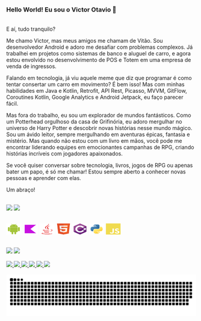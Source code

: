 ### Hello World! Eu sou o Victor Otavio 👋

<br>
E aí, tudo tranquilo?

Me chamo Victor, mas meus amigos me chamam de Vitão. Sou desenvolvedor Android e adoro me desafiar com problemas complexos. Já trabalhei em projetos como sistemas de banco e aluguel de carro, e agora estou envolvido no desenvolvimento de POS e Totem em uma empresa de venda de ingressos.

Falando em tecnologia, já viu aquele meme que diz que programar é como tentar consertar um carro em movimento? É bem isso! Mas com minhas habilidades em Java e Kotlin, Retrofit, API Rest, Picasso, MVVM, GitFlow, Coroutines Kotlin, Google Analytics e Android Jetpack, eu faço parecer fácil.

Mas fora do trabalho, eu sou um explorador de mundos fantásticos. Como um Potterhead orgulhoso da casa de Grifinória, eu adoro mergulhar no universo de Harry Potter e descobrir novas histórias nesse mundo mágico. Sou um ávido leitor, sempre mergulhando em aventuras épicas, fantasia e mistério. Mas quando não estou com um livro em mãos, você pode me encontrar liderando equipes em emocionantes campanhas de RPG, criando histórias incríveis com jogadores apaixonados.

Se você quiser conversar sobre tecnologia, livros, jogos de RPG ou apenas bater um papo, é só me chamar! Estou sempre aberto a conhecer novas pessoas e aprender com elas.

Um abraço!
<br><br>

<img width="42%" src="https://github-readme-stats.vercel.app/api?username=victorcem&show_icons=true&theme=outrun&count_private=true">  <img width="32%" src="https://github-readme-stats.vercel.app/api/top-langs/?username=victorcem&layout=compact&theme=outrun">

<div style="display: inline_block"><br>
  <img align="center" alt="Rafa-Js" height="30" width="40" src="https://raw.githubusercontent.com/devicons/devicon/master/icons/android/android-plain.svg">
  <img align="center" alt="Rafa-Js" height="30" width="40" src="https://raw.githubusercontent.com/devicons/devicon/master/icons/kotlin/kotlin-plain.svg">
  <img align="center" alt="Rafa-Ts" height="30" width="40" src="https://raw.githubusercontent.com/devicons/devicon/master/icons/java/java-plain.svg">
  <img align="center" alt="Rafa-HTML" height="30" width="40" src="https://raw.githubusercontent.com/devicons/devicon/master/icons/html5/html5-original.svg">
  <img align="center" alt="Rafa-Csharp" height="30" width="40" src="https://raw.githubusercontent.com/devicons/devicon/master/icons/csharp/csharp-original.svg">
  <img align="center" alt="Rafa-Python" height="30" width="40" src="https://raw.githubusercontent.com/devicons/devicon/master/icons/python/python-original.svg">
  <img align="center" alt="Rafa-Js" height="30" width="40" src="https://raw.githubusercontent.com/devicons/devicon/master/icons/javascript/javascript-plain.svg">
</div>
  
 
<div><br><br>
  <a href = "mailto:victorcem@hotmail.com"><img src="https://img.shields.io/badge/Outlook-0078D4?style=for-the-badge&logo=microsoft-outlook&logoColor=white)" target="_blank"></a>
  <a href="https://www.linkedin.com/in/victor-otavio-s-n-castro/" target="_blank"><img src="https://img.shields.io/badge/-LinkedIn-%230077B5?style=for-the-badge&logo=linkedin&logoColor=white" target="_blank">
  </div>
    
<div><br>
  <img width="42%" src="https://github-readme-stats.vercel.app/api/pin/?username=victorcem&repo=AppBase&theme=outrun">
  <img width="42%" src="https://github-readme-stats.vercel.app/api/pin/?username=victorcem&repo=compose_tools_kit&theme=outrun">
  <img width="42%" src="https://github-readme-stats.vercel.app/api/pin/?username=victorcem&repo=google_course_jetpack_compose_mars_photos&theme=outrun">
  <img width="42%" src="https://github-readme-stats.vercel.app/api/pin/?username=victorcem&repo=google_course_jetpack_compose_article&theme=outrun">
  <img width="42%" src="https://github-readme-stats.vercel.app/api/pin/?username=victorcem&repo=FilmesCoroutines&theme=outrun">
  <img width="42%" src="https://github-readme-stats.vercel.app/api/pin/?username=victorcem&repo=google_course_jetpack_compose_quadrant&theme=outrun">
</div>
<div><br>
  <picture>
    <source media="(prefers-color-scheme: dark)" srcset="https://raw.githubusercontent.com/victorcem/victorcem/output/github-contribution-grid-snake-dark.svg">
    <source media="(prefers-color-scheme: light)" srcset="https://raw.githubusercontent.com/victorcem/victorcem/output/github-contribution-grid-snake.svg">
    <img alt="github contribution grid snake animation" src="https://raw.githubusercontent.com/victorcem/victorcem/output/github-contribution-grid-snake.svg">
  </picture>

</div>

